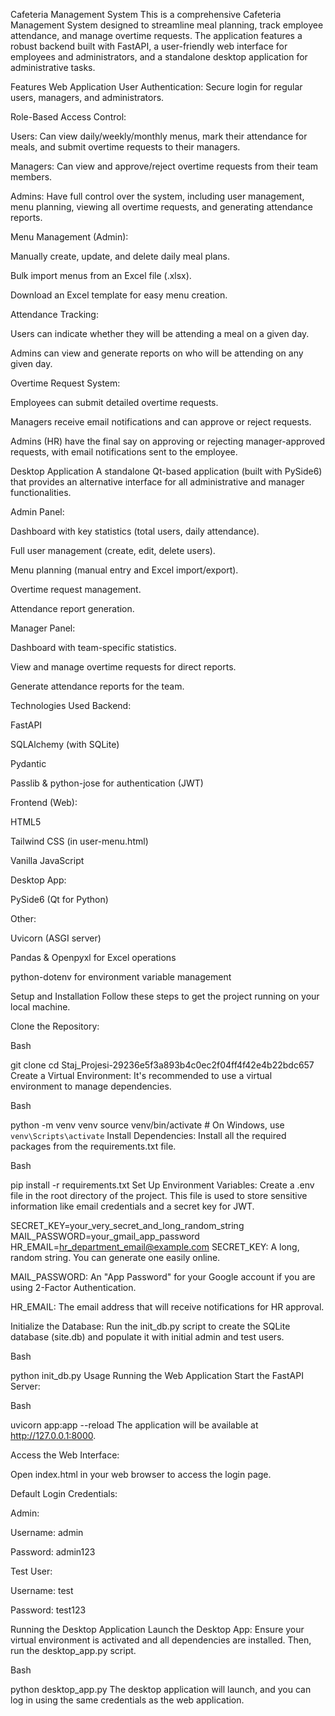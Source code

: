 Cafeteria Management System
This is a comprehensive Cafeteria Management System designed to streamline meal planning, track employee attendance, and manage overtime requests. The application features a robust backend built with FastAPI, a user-friendly web interface for employees and administrators, and a standalone desktop application for administrative tasks.

Features
Web Application
User Authentication: Secure login for regular users, managers, and administrators.

Role-Based Access Control:

Users: Can view daily/weekly/monthly menus, mark their attendance for meals, and submit overtime requests to their managers.

Managers: Can view and approve/reject overtime requests from their team members.

Admins: Have full control over the system, including user management, menu planning, viewing all overtime requests, and generating attendance reports.

Menu Management (Admin):

Manually create, update, and delete daily meal plans.

Bulk import menus from an Excel file (.xlsx).

Download an Excel template for easy menu creation.

Attendance Tracking:

Users can indicate whether they will be attending a meal on a given day.

Admins can view and generate reports on who will be attending on any given day.

Overtime Request System:

Employees can submit detailed overtime requests.

Managers receive email notifications and can approve or reject requests.

Admins (HR) have the final say on approving or rejecting manager-approved requests, with email notifications sent to the employee.

Desktop Application
A standalone Qt-based application (built with PySide6) that provides an alternative interface for all administrative and manager functionalities.

Admin Panel:

Dashboard with key statistics (total users, daily attendance).

Full user management (create, edit, delete users).

Menu planning (manual entry and Excel import/export).

Overtime request management.

Attendance report generation.

Manager Panel:

Dashboard with team-specific statistics.

View and manage overtime requests for direct reports.

Generate attendance reports for the team.

Technologies Used
Backend:

FastAPI

SQLAlchemy (with SQLite)

Pydantic

Passlib & python-jose for authentication (JWT)

Frontend (Web):

HTML5

Tailwind CSS (in user-menu.html)

Vanilla JavaScript

Desktop App:

PySide6 (Qt for Python)

Other:

Uvicorn (ASGI server)

Pandas & Openpyxl for Excel operations

python-dotenv for environment variable management

Setup and Installation
Follow these steps to get the project running on your local machine.

Clone the Repository:

Bash

git clone <your-repository-url>
cd Staj_Projesi-29236e5f3a893b4c0ec2f04ff4f42e4b22bdc657
Create a Virtual Environment:
It's recommended to use a virtual environment to manage dependencies.

Bash

python -m venv venv
source venv/bin/activate  # On Windows, use `venv\Scripts\activate`
Install Dependencies:
Install all the required packages from the requirements.txt file.

Bash

pip install -r requirements.txt
Set Up Environment Variables:
Create a .env file in the root directory of the project. This file is used to store sensitive information like email credentials and a secret key for JWT.

SECRET_KEY=your_very_secret_and_long_random_string
MAIL_PASSWORD=your_gmail_app_password
HR_EMAIL=hr_department_email@example.com
SECRET_KEY: A long, random string. You can generate one easily online.

MAIL_PASSWORD: An "App Password" for your Google account if you are using 2-Factor Authentication.

HR_EMAIL: The email address that will receive notifications for HR approval.

Initialize the Database:
Run the init_db.py script to create the SQLite database (site.db) and populate it with initial admin and test users.

Bash

python init_db.py
Usage
Running the Web Application
Start the FastAPI Server:

Bash

uvicorn app:app --reload
The application will be available at http://127.0.0.1:8000.

Access the Web Interface:

Open index.html in your web browser to access the login page.

Default Login Credentials:

Admin:

Username: admin

Password: admin123

Test User:

Username: test

Password: test123

Running the Desktop Application
Launch the Desktop App:
Ensure your virtual environment is activated and all dependencies are installed. Then, run the desktop_app.py script.

Bash

python desktop_app.py
The desktop application will launch, and you can log in using the same credentials as the web application.
